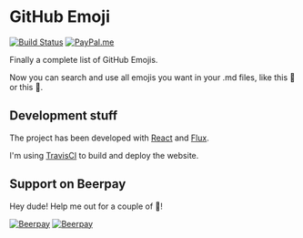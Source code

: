 GitHub Emoji
============

[![Build Status](https://travis-ci.org/marcomontalbano/github-emoji.svg?branch=master)](https://travis-ci.org/marcomontalbano/github-emoji)
[![PayPal.me](https://img.shields.io/badge/paypal-donate-119fde.svg)](https://www.paypal.me/marcomontalbano)

Finally a complete list of GitHub Emojis.

Now you can search and use all emojis you want in your .md files, like this :cowboy_hat_face: or this :european_castle:.

## Development stuff

The project has been developed with [React](https://reactjs.org/) and [Flux](http://facebook.github.io/flux/).

I'm using [TravisCI](https://travis-ci.org/marcomontalbano/github-emoji) to build and deploy the website.

## Support on Beerpay
Hey dude! Help me out for a couple of :beers:!

[![Beerpay](https://beerpay.io/marcomontalbano/github-emoji/badge.svg?style=beer-square)](https://beerpay.io/marcomontalbano/github-emoji)  [![Beerpay](https://beerpay.io/marcomontalbano/github-emoji/make-wish.svg?style=flat-square)](https://beerpay.io/marcomontalbano/github-emoji?focus=wish)
